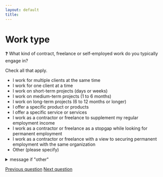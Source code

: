 ```yaml
---
layout: default
title: 
---
```


# Work type

:question: What kind of contract, freelance or self-employed work do you typically engage in?

Check all that apply.

- I work for multiple clients at the same time
- I work for one client at a time
- I work on short-term projects (days or weeks)
- I work on medium-term projects (1 to 6 months)
- I work on long-term projects (6 to 12 months or longer)
- I offer a specific product or products
- I offer a specific service or services
- I work as a contractor or freelance to supplement my regular employment income
- I work as a contractor or freelance as a stopgap while looking for permanent employment
- I work as a contractor or freelance with a view to securing permanent employment with the same organization
- Other (please specify)

<details>
	<summary>message if "other"</summary>
	Please describe the type of contract, freelance or self-employed work you typically engage in:
</details>

[Previous question](./Db_1_preferred_term.html)
[Next question](./Db_3_rates.html)